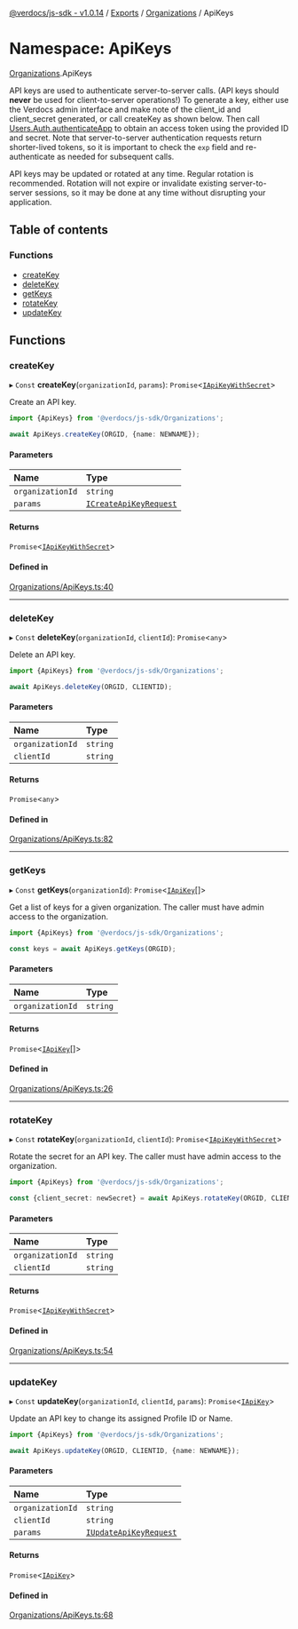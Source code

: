 [@verdocs/js-sdk - v1.0.14](../README.md) / [Exports](../modules.md) / [Organizations](Organizations.md) / ApiKeys

# Namespace: ApiKeys

[Organizations](Organizations.md).ApiKeys

API keys are used to authenticate server-to-server calls. (API keys should **never** be used for client-to-server operations!)
To generate a key, either use the Verdocs admin interface and make note of the client_id and client_secret generated, or call
createKey as shown below. Then call [Users.Auth.authenticateApp](Users.Auth.md#authenticateapp) to obtain an access token using the provided ID and
secret. Note that server-to-server authentication requests return shorter-lived tokens, so it is important to check the `exp`
field and re-authenticate as needed for subsequent calls.

API keys may be updated or rotated at any time. Regular rotation is recommended. Rotation will not expire or invalidate
existing server-to-server sessions, so it may be done at any time without disrupting your application.

## Table of contents

### Functions

- [createKey](Organizations.ApiKeys.md#createkey)
- [deleteKey](Organizations.ApiKeys.md#deletekey)
- [getKeys](Organizations.ApiKeys.md#getkeys)
- [rotateKey](Organizations.ApiKeys.md#rotatekey)
- [updateKey](Organizations.ApiKeys.md#updatekey)

## Functions

### createKey

▸ `Const` **createKey**(`organizationId`, `params`): `Promise`<[`IApiKeyWithSecret`](../interfaces/Organizations.Types.IApiKeyWithSecret.md)\>

Create an API key.

```typescript
import {ApiKeys} from '@verdocs/js-sdk/Organizations';

await ApiKeys.createKey(ORGID, {name: NEWNAME});
```

#### Parameters

| Name | Type |
| :------ | :------ |
| `organizationId` | `string` |
| `params` | [`ICreateApiKeyRequest`](../interfaces/Organizations.Types.ICreateApiKeyRequest.md) |

#### Returns

`Promise`<[`IApiKeyWithSecret`](../interfaces/Organizations.Types.IApiKeyWithSecret.md)\>

#### Defined in

[Organizations/ApiKeys.ts:40](https://github.com/Verdocs/js-sdk/blob/main/src/Organizations/ApiKeys.ts#L40)

___

### deleteKey

▸ `Const` **deleteKey**(`organizationId`, `clientId`): `Promise`<`any`\>

Delete an API key.

```typescript
import {ApiKeys} from '@verdocs/js-sdk/Organizations';

await ApiKeys.deleteKey(ORGID, CLIENTID);
```

#### Parameters

| Name | Type |
| :------ | :------ |
| `organizationId` | `string` |
| `clientId` | `string` |

#### Returns

`Promise`<`any`\>

#### Defined in

[Organizations/ApiKeys.ts:82](https://github.com/Verdocs/js-sdk/blob/main/src/Organizations/ApiKeys.ts#L82)

___

### getKeys

▸ `Const` **getKeys**(`organizationId`): `Promise`<[`IApiKey`](../interfaces/Organizations.Types.IApiKey.md)[]\>

Get a list of keys for a given organization. The caller must have admin access to the organization.

```typescript
import {ApiKeys} from '@verdocs/js-sdk/Organizations';

const keys = await ApiKeys.getKeys(ORGID);
```

#### Parameters

| Name | Type |
| :------ | :------ |
| `organizationId` | `string` |

#### Returns

`Promise`<[`IApiKey`](../interfaces/Organizations.Types.IApiKey.md)[]\>

#### Defined in

[Organizations/ApiKeys.ts:26](https://github.com/Verdocs/js-sdk/blob/main/src/Organizations/ApiKeys.ts#L26)

___

### rotateKey

▸ `Const` **rotateKey**(`organizationId`, `clientId`): `Promise`<[`IApiKeyWithSecret`](../interfaces/Organizations.Types.IApiKeyWithSecret.md)\>

Rotate the secret for an API key. The caller must have admin access to the organization.

```typescript
import {ApiKeys} from '@verdocs/js-sdk/Organizations';

const {client_secret: newSecret} = await ApiKeys.rotateKey(ORGID, CLIENTID);
```

#### Parameters

| Name | Type |
| :------ | :------ |
| `organizationId` | `string` |
| `clientId` | `string` |

#### Returns

`Promise`<[`IApiKeyWithSecret`](../interfaces/Organizations.Types.IApiKeyWithSecret.md)\>

#### Defined in

[Organizations/ApiKeys.ts:54](https://github.com/Verdocs/js-sdk/blob/main/src/Organizations/ApiKeys.ts#L54)

___

### updateKey

▸ `Const` **updateKey**(`organizationId`, `clientId`, `params`): `Promise`<[`IApiKey`](../interfaces/Organizations.Types.IApiKey.md)\>

Update an API key to change its assigned Profile ID or Name.

```typescript
import {ApiKeys} from '@verdocs/js-sdk/Organizations';

await ApiKeys.updateKey(ORGID, CLIENTID, {name: NEWNAME});
```

#### Parameters

| Name | Type |
| :------ | :------ |
| `organizationId` | `string` |
| `clientId` | `string` |
| `params` | [`IUpdateApiKeyRequest`](../interfaces/Organizations.Types.IUpdateApiKeyRequest.md) |

#### Returns

`Promise`<[`IApiKey`](../interfaces/Organizations.Types.IApiKey.md)\>

#### Defined in

[Organizations/ApiKeys.ts:68](https://github.com/Verdocs/js-sdk/blob/main/src/Organizations/ApiKeys.ts#L68)
